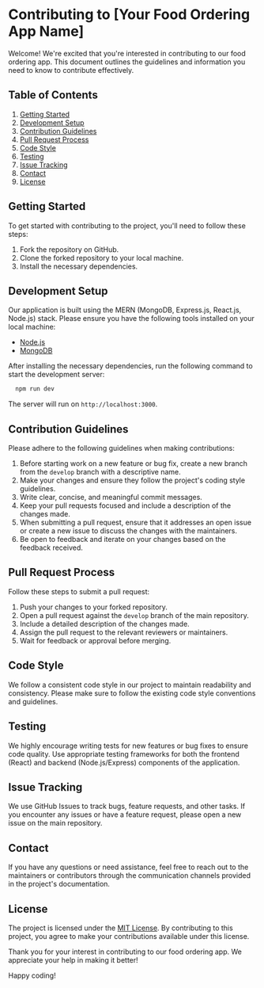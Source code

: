 # Contributing to [Your Food Ordering App Name]

Welcome! We're excited that you're interested in contributing to our food ordering app. This document outlines the guidelines and information you need to know to contribute effectively.

## Table of Contents

1. [Getting Started](#getting-started)
2. [Development Setup](#development-setup)
3. [Contribution Guidelines](#contribution-guidelines)
4. [Pull Request Process](#pull-request-process)
5. [Code Style](#code-style)
6. [Testing](#testing)
7. [Issue Tracking](#issue-tracking)
8. [Contact](#contact)
9. [License](#license)

## Getting Started

To get started with contributing to the project, you'll need to follow these steps:

1. Fork the repository on GitHub.
2. Clone the forked repository to your local machine.
3. Install the necessary dependencies.

## Development Setup

Our application is built using the MERN (MongoDB, Express.js, React.js, Node.js) stack. Please ensure you have the following tools installed on your local machine:

- [Node.js](https://nodejs.org)
- [MongoDB](https://www.mongodb.com)

After installing the necessary dependencies, run the following command to start the development server:

```bash
  npm run dev
``` 

The server will run on `http://localhost:3000`.

## Contribution Guidelines

Please adhere to the following guidelines when making contributions:

1. Before starting work on a new feature or bug fix, create a new branch from the `develop` branch with a descriptive name.
2. Make your changes and ensure they follow the project's coding style guidelines.
3. Write clear, concise, and meaningful commit messages.
4. Keep your pull requests focused and include a description of the changes made.
5. When submitting a pull request, ensure that it addresses an open issue or create a new issue to discuss the changes with the maintainers.
6. Be open to feedback and iterate on your changes based on the feedback received.

## Pull Request Process

Follow these steps to submit a pull request:

1. Push your changes to your forked repository.
2. Open a pull request against the `develop` branch of the main repository.
3. Include a detailed description of the changes made.
4. Assign the pull request to the relevant reviewers or maintainers.
5. Wait for feedback or approval before merging.

## Code Style

We follow a consistent code style in our project to maintain readability and consistency. Please make sure to follow the existing code style conventions and guidelines.

## Testing

We highly encourage writing tests for new features or bug fixes to ensure code quality. Use appropriate testing frameworks for both the frontend (React) and backend (Node.js/Express) components of the application.

## Issue Tracking

We use GitHub Issues to track bugs, feature requests, and other tasks. If you encounter any issues or have a feature request, please open a new issue on the main repository.

## Contact

If you have any questions or need assistance, feel free to reach out to the maintainers or contributors through the communication channels provided in the project's documentation.

## License

The project is licensed under the [MIT License](LICENSE). By contributing to this project, you agree to make your contributions available under this license.

Thank you for your interest in contributing to our food ordering app. We appreciate your help in making it better!

Happy coding!
